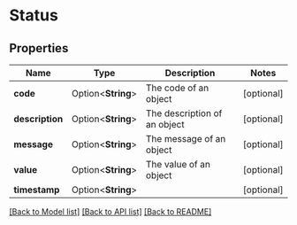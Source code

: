 # Status

## Properties

Name | Type | Description | Notes
------------ | ------------- | ------------- | -------------
**code** | Option<**String**> | The code of an object | [optional]
**description** | Option<**String**> | The description of an object | [optional]
**message** | Option<**String**> | The message of an object | [optional]
**value** | Option<**String**> | The value of an object | [optional]
**timestamp** | Option<**String**> |  | [optional]

[[Back to Model list]](../README.md#documentation-for-models) [[Back to API list]](../README.md#documentation-for-api-endpoints) [[Back to README]](../README.md)


